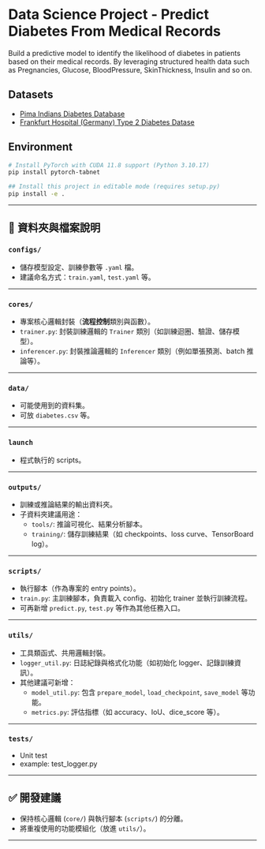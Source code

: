 # Data Science Project - Predict Diabetes From Medical Records

Build a predictive model to identify the likelihood of diabetes in patients based on their medical records. By leveraging structured health data such as Pregnancies, Glucose, BloodPressure, SkinThickness, Insulin and so on.

## Datasets
- [Pima Indians Diabetes Database](https://www.kaggle.com/datasets/uciml/pima-indians-diabetes-database)
- [Frankfurt Hospital (Germany) Type 2 Diabetes Datase](https://www.kaggle.com/datasets/johndasilva/diabetes/data)

## Environment
```bash
# Install PyTorch with CUDA 11.8 support (Python 3.10.17)
pip install pytorch-tabnet

## Install this project in editable mode (requires setup.py)
pip install -e .
```

---

## 📁 資料夾與檔案說明

### `configs/`
- 儲存模型設定、訓練參數等 `.yaml` 檔。
- 建議命名方式：`train.yaml`, `test.yaml` 等。

---

### `cores/`
- 專案核心邏輯封裝（**流程控制**類別與函數）。
- `trainer.py`: 封裝訓練邏輯的 `Trainer` 類別（如訓練迴圈、驗證、儲存模型）。
- `inferencer.py`: 封裝推論邏輯的 `Inferencer` 類別（例如單張預測、batch 推論等）。

---

### `data/`
- 可能使用到的資料集。
- 可放 `diabetes.csv` 等。

---

### `launch`
- 程式執行的 scripts。

---

### `outputs/`
- 訓練或推論結果的輸出資料夾。
- 子資料夾建議用途：
  - `tools/`: 推論可視化、結果分析腳本。
  - `training/`: 儲存訓練結果（如 checkpoints、loss curve、TensorBoard log）。

---

### `scripts/`
- 執行腳本（作為專案的 entry points）。
- `train.py`: 主訓練腳本，負責載入 config、初始化 trainer 並執行訓練流程。
- 可再新增 `predict.py`, `test.py` 等作為其他任務入口。

---

### `utils/`
- 工具類函式、共用邏輯封裝。
- `logger_util.py`: 日誌紀錄與格式化功能（如初始化 logger、記錄訓練資訊）。
- 其他建議可新增：
  - `model_util.py`: 包含 `prepare_model`, `load_checkpoint`, `save_model` 等功能。
  - `metrics.py`: 評估指標（如 accuracy、IoU、dice_score 等）。

---

### `tests/`
- Unit test
- example: test_logger.py

---

## ✅ 開發建議
- 保持核心邏輯 (`core/`) 與執行腳本 (`scripts/`) 的分離。
- 將重複使用的功能模組化（放進 `utils/`）。

---
